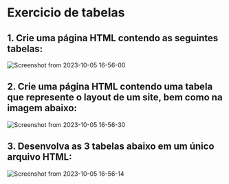 # Exercicio de tabelas

## 1. Crie uma página HTML contendo as seguintes tabelas:

![Screenshot from 2023-10-05 16-56-00](https://github.com/brunojuwer/exercicio-tabelas-despertardev/assets/60712131/a5b26585-1e79-47e4-929f-5eb9f8d61aa7)

## 2. Crie uma página HTML contendo uma tabela que represente o layout de um site, bem como na imagem abaixo:

![Screenshot from 2023-10-05 16-56-30](https://github.com/brunojuwer/exercicio-tabelas-despertardev/assets/60712131/6f4c7668-a87f-433a-8ae1-b286c55305a8)

## 3. Desenvolva as 3 tabelas abaixo em um único arquivo HTML:

![Screenshot from 2023-10-05 16-56-14](https://github.com/brunojuwer/exercicio-tabelas-despertardev/assets/60712131/14acb712-ba01-4487-a04f-bcdc26aa324f)
